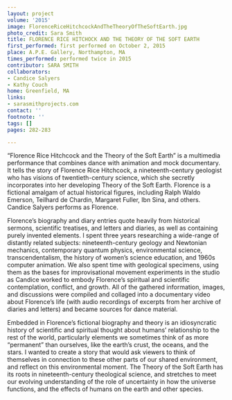 ```yaml
---
layout: project
volume: '2015'
image: FlorenceRiceHitchcockAndTheTheoryOfTheSoftEarth.jpg
photo_credit: Sara Smith
title: FLORENCE RICE HITCHOCK AND THE THEORY OF THE SOFT EARTH
first_performed: first performed on October 2, 2015
place: A.P.E. Gallery, Northampton, MA
times_performed: performed twice in 2015
contributor: SARA SMITH
collaborators:
- Candice Salyers
- Kathy Couch
home: Greenfield, MA
links:
- sarasmithprojects.com
contact: ''
footnote: ''
tags: []
pages: 282-283

---
```


“Florence Rice Hitchcock and the Theory of the Soft Earth” is a multimedia performance that combines dance with animation and mock documentary. It tells the story of Florence Rice Hitchcock, a nineteenth-century geologist who has visions of twentieth-century science, which she secretly incorporates into her developing Theory of the Soft Earth. Florence is a fictional amalgam of actual historical figures, including Ralph Waldo Emerson, Teilhard de Chardin, Margaret Fuller, Ibn Sina, and others. Candice Salyers performs as Florence.

Florence’s biography and diary entries quote heavily from historical sermons, scientific treatises, and letters and diaries, as well as containing purely invented elements. I spent three years researching a wide-range of distantly related subjects: nineteenth-century geology and Newtonian mechanics, contemporary quantum physics, environmental science, transcendentalism, the history of women’s science education, and 1960s computer animation. We also spent time with geological specimens, using them as the bases for improvisational movement experiments in the studio as Candice worked to embody Florence’s spiritual and scientific contemplation, conflict, and growth. All of the gathered information, images, and discussions were compiled and collaged into a documentary video about Florence’s life (with audio recordings of excerpts from her archive of diaries and letters) and became sources for dance material.

Embedded in Florence’s fictional biography and theory is an idiosyncratic history of scientific and spiritual thought about humans’ relationship to the rest of the world, particularly elements we sometimes think of as more “permanent” than ourselves, like the earth’s crust, the oceans, and the stars. I wanted to create a story that would ask viewers to think of themselves in connection to these other parts of our shared environment, and reflect on this environmental moment. The Theory of the Soft Earth has its roots in nineteenth-century theological science, and stretches to meet our evolving understanding of the role of uncertainty in how the universe functions, and the effects of humans on the earth and other species.

